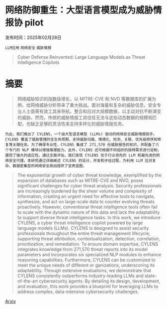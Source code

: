 # 网络防御重生：大型语言模型成为威胁情报协 pilot

发布时间：2025年02月28日

`LLM应用` `网络安全` `威胁情报`

> Cyber Defense Reinvented: Large Language Models as Threat Intelligence Copilots

# 摘要

> 网络威胁知识的指数级增长，以 MITRE-CVE 和 NVD 等数据库的扩展为例，给网络威胁分析带来了重大挑战。面对海量和复杂的威胁信息，安全专业人士亟需有效工具来导航、整合和应对大规模数据，以主动对抗不断演变的威胁。然而，传统的威胁情报工具往往无法与这些动态数据的规模相匹配，也缺乏足够的灵活性来支持多样化的威胁情报任务。

    为此，我们推出了 CYLENS，一个由大型语言模型 (LLMs) 驱动的网络安全威胁情报助手。CYLENS 覆盖了威胁管理的全生命周期，支持威胁归属、情境化、检测、关联、优先级排序和修复等关键任务。为了确保专业性，CYLENS 集成了 271,570 份威胁报告的知识，并配备了六个专门的 NLP 模块以增强推理能力。此外，CYLENS 还可根据不同组织的独特需求进行定制，展现了强大的适应性。通过全面评估，我们发现 CYLENS 优于行业领先的 LLM 和最先进的网络安全代理。本研究通过详细阐述 CYLENS 的设计、开发和评估过程，为利用 LLM 应对复杂、数据密集型的网络安全挑战提供了宝贵蓝图。

> The exponential growth of cyber threat knowledge, exemplified by the expansion of databases such as MITRE-CVE and NVD, poses significant challenges for cyber threat analysis. Security professionals are increasingly burdened by the sheer volume and complexity of information, creating an urgent need for effective tools to navigate, synthesize, and act on large-scale data to counter evolving threats proactively. However, conventional threat intelligence tools often fail to scale with the dynamic nature of this data and lack the adaptability to support diverse threat intelligence tasks.
  In this work, we introduce CYLENS, a cyber threat intelligence copilot powered by large language models (LLMs). CYLENS is designed to assist security professionals throughout the entire threat management lifecycle, supporting threat attribution, contextualization, detection, correlation, prioritization, and remediation. To ensure domain expertise, CYLENS integrates knowledge from 271,570 threat reports into its model parameters and incorporates six specialized NLP modules to enhance reasoning capabilities. Furthermore, CYLENS can be customized to meet the unique needs of different or ganizations, underscoring its adaptability. Through extensive evaluations, we demonstrate that CYLENS consistently outperforms industry-leading LLMs and state-of-the-art cybersecurity agents. By detailing its design, development, and evaluation, this work provides a blueprint for leveraging LLMs to address complex, data-intensive cybersecurity challenges.

[Arxiv](https://arxiv.org/abs/2502.20791)